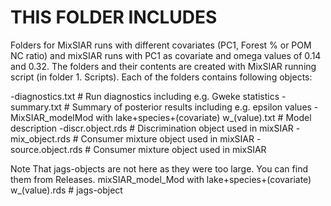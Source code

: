 # THIS FOLDER INCLUDES # 
Folders for MixSIAR runs with different covariates (PC1, Forest % or POM NC ratio) and mixSIAR runs with PC1 as covariate and omega values of 0.14 and 0.32. 
The folders and their contents are created with MixSIAR running script (in folder 1. Scripts). Each of the folders contains following objects:

-diagnostics.txt # Run diagnostics including e.g. Gweke statistics
-summary.txt # Summary of posterior results including e.g. epsilon values
-MixSIAR_modelMod with lake+species+(covariate) w_(value).txt # Model description
-discr.object.rds # Discrimination object used in mixSIAR
-mix_object.rds # Consumer mixture object used in mixSIAR
-source.object.rds # Consumer mixture object used in mixSIAR

Note That jags-objects are not here as they were too large. You can find them from Releases. mixSIAR_model_Mod with lake+species+(covariate) w_(value).rds # jags-object
